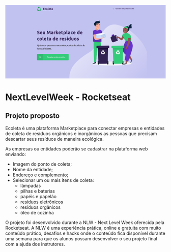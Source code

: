 ![home do projeto](https://github.com/MarlonFerreira99/nlw/blob/master/Ecoleta.png)


# NextLevelWeek - Rocketseat

## Projeto proposto

Ecoleta é uma plataforma Marketplace para conectar empresas e entidades de coleta de resíduos orgânicos e inorgânicos as pessoas que precisam descartar seus resíduos de maneira ecológica.

As empresas ou entidades poderão se cadastrar na plataforma web enviando:

* Imagem do ponto de coleta;
* Nome da entidade;
* Endereço e complemento;
* Selecionar um ou mais ítens de coleta:
  - lâmpadas
  - pilhas e baterias
  - papéis e papelão
  - resíduos eletrônicos
  - resíduos orgânicos
  - óleo de cozinha

O projeto foi desenvolvido durante a NLW - Next Level Week oferecida pela Rocketseat. A NLW é uma experiência prática, online e gratuita com muito conteúdo prático, desafios e hacks onde o conteúdo fica disponível durante uma semana para que os alunos possam desenvolver o seu projeto final com a ajuda dos instrutores.

